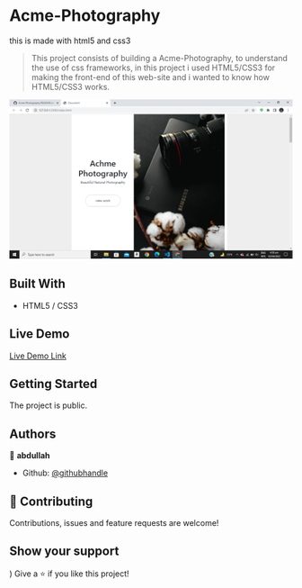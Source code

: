 # Acme-Photography
this is made with html5 and css3
> This project consists of building a Acme-Photography, to understand the use of css frameworks, in this project i used HTML5/CSS3 for making the front-end of this web-site and i wanted to know how HTML5/CSS3 works.

![Alt text]( https://github.com/abdullah-FullStackDev/Acme-Photography/blob/main/ss%20(7).png)
           
## Built With

- HTML5 / CSS3

## Live Demo

[Live Demo Link](https://abdullah-fullstackdev.github.io/Acme-Photography/)

## Getting Started

The project is public.

## Authors

👤 **abdullah**

- Github: [@githubhandle](https://github.com/abdullah-FullStackDev)


## 🤝 Contributing

Contributions, issues and feature requests are welcome!

## Show your support
)
Give a ⭐️ if you like this project!

